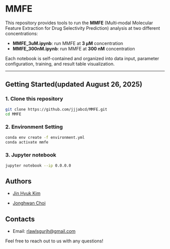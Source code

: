 # MMFE

This repository provides tools to run the **MMFE** (Multi‐modal Molecular Feature Extraction for Drug
Selectivity Prediction) analysis at two different concentrations:

- **MMFE_3uM.ipynb**: run MMFE at **3 μM** concentration  
- **MMFE_300nM.ipynb**: run MMFE at **300 nM** concentration  

Each notebook is self-contained and organized into data input, parameter configuration, training, and result table visualization.

---

## Getting Started(updated August 26, 2025)

### 1. Clone this repository

```bash
git clone https://github.com/jjjabcd/MMFE.git
cd MMFE
```

### 2. Environment Setting
```bash
conda env create -f environment.yml
conda activate mmfe
```

### 3. Jupyter notebook
```bash
jupyter notebook --ip 0.0.0.0
```

## Authors

- [Jin Hyuk Kim](https://scholar.google.com/citations?user=8ly72dcAAAAJ&hl=ko)

- [Jonghwan Choi](https://scholar.google.com/citations?user=4xSw9C8AAAAJ&hl=ko)

## Contacts

- Email: rlawlsgurjh@gmail.com

Feel free to reach out to us with any questions!